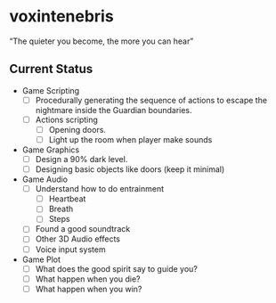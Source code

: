 # voxintenebris
“The quieter you become, the more you can hear”



## Current Status
- Game Scripting
     - [ ] Procedurally generating the sequence of actions to escape the nightmare inside the Guardian boundaries.
     - [ ] Actions scripting
          - [ ] Opening doors. 
          - [ ] Light up the room when player make sounds 

- Game Graphics
     - [ ] Design a 90% dark level.
     - [ ] Designing basic objects like doors (keep it minimal)

- Game Audio
     - [ ] Understand how to do entrainment
          - [ ] Heartbeat
          - [ ] Breath 
          - [ ] Steps
     - [ ] Found a good soundtrack 
     - [ ] Other 3D Audio effects 
     - [ ] Voice input system 
     
- Game Plot 
     - [ ] What does the good spirit say to guide you?
     - [ ] What happen when you die?
     - [ ] What happen when you win?
